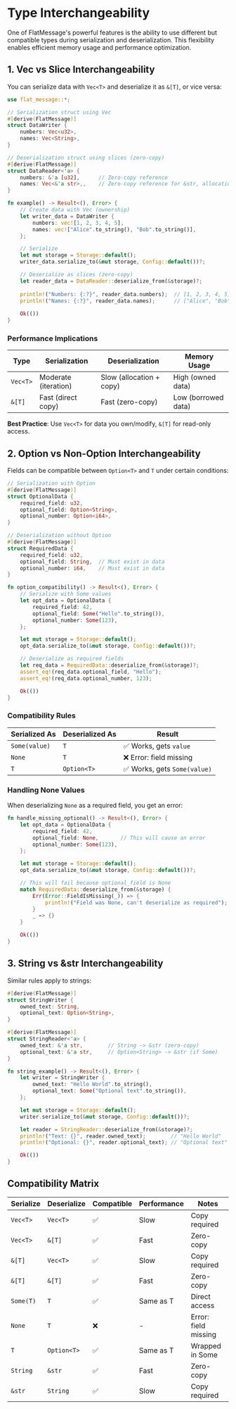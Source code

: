 # Type Interchangeability

One of FlatMessage's powerful features is the ability to use different but compatible types during serialization and deserialization. This flexibility enables efficient memory usage and performance optimization.

## 1. Vec vs Slice Interchangeability

You can serialize data with `Vec<T>` and deserialize it as `&[T]`, or vice versa:

```rust
use flat_message::*;

// Serialization struct using Vec
#[derive(FlatMessage)]
struct DataWriter {
    numbers: Vec<u32>,
    names: Vec<String>,
}

// Deserialization struct using slices (zero-copy)
#[derive(FlatMessage)]
struct DataReader<'a> {
    numbers: &'a [u32],      // Zero-copy reference
    names: Vec<&'a str>,,    // Zero-copy reference for &str, allocation for Vec
}

fn example() -> Result<(), Error> {
    // Create data with Vec (ownership)
    let writer_data = DataWriter {
        numbers: vec![1, 2, 3, 4, 5],
        names: vec!["Alice".to_string(), "Bob".to_string()],
    };

    // Serialize
    let mut storage = Storage::default();
    writer_data.serialize_to(&mut storage, Config::default())?;

    // Deserialize as slices (zero-copy)
    let reader_data = DataReader::deserialize_from(&storage)?;
    
    println!("Numbers: {:?}", reader_data.numbers);  // [1, 2, 3, 4, 5]
    println!("Names: {:?}", reader_data.names);      // ["Alice", "Bob"]
    
    Ok(())
}
```

### Performance Implications

| Type     | Serialization        | Deserialization          | Memory Usage        |
| -------- | -------------------- | ------------------------ | ------------------- |
| `Vec<T>` | Moderate (iteration) | Slow (allocation + copy) | High (owned data)   |
| `&[T]`   | Fast (direct copy)   | Fast (zero-copy)         | Low (borrowed data) |

**Best Practice**: Use `Vec<T>` for data you own/modify, `&[T]` for read-only access.

## 2. Option vs Non-Option Interchangeability

Fields can be compatible between `Option<T>` and `T` under certain conditions:

```rust
// Serialization with Option
#[derive(FlatMessage)]
struct OptionalData {
    required_field: u32,
    optional_field: Option<String>,
    optional_number: Option<i64>,
}

// Deserialization without Option
#[derive(FlatMessage)]
struct RequiredData {
    required_field: u32,
    optional_field: String,  // Must exist in data
    optional_number: i64,    // Must exist in data
}

fn option_compatibility() -> Result<(), Error> {
    // Serialize with Some values
    let opt_data = OptionalData {
        required_field: 42,
        optional_field: Some("Hello".to_string()),
        optional_number: Some(123),
    };

    let mut storage = Storage::default();
    opt_data.serialize_to(&mut storage, Config::default())?;

    // Deserialize as required fields
    let req_data = RequiredData::deserialize_from(&storage)?;
    assert_eq!(req_data.optional_field, "Hello");
    assert_eq!(req_data.optional_number, 123);

    Ok(())
}
```

### Compatibility Rules

| Serialized As | Deserialized As | Result                      |
| ------------- | --------------- | --------------------------- |
| `Some(value)` | `T`             | ✅ Works, gets `value`       |
| `None`        | `T`             | ❌ Error: field missing      |
| `T`           | `Option<T>`     | ✅ Works, gets `Some(value)` |

### Handling None Values

When deserializing `None` as a required field, you get an error:

```rust
fn handle_missing_optional() -> Result<(), Error> {
    let opt_data = OptionalData {
        required_field: 42,
        optional_field: None,       // This will cause an error
        optional_number: Some(123),
    };

    let mut storage = Storage::default();
    opt_data.serialize_to(&mut storage, Config::default())?;

    // This will fail because optional_field is None
    match RequiredData::deserialize_from(&storage) {
        Err(Error::FieldIsMissing(_)) => {
            println!("Field was None, can't deserialize as required");
        }
        _ => {}
    }

    Ok(())
}
```

## 3. String vs &str Interchangeability

Similar rules apply to strings:

```rust
#[derive(FlatMessage)]
struct StringWriter {
    owned_text: String,
    optional_text: Option<String>,
}

#[derive(FlatMessage)]
struct StringReader<'a> {
    owned_text: &'a str,        // String -> &str (zero-copy)
    optional_text: &'a str,     // Option<String> -> &str (if Some)
}

fn string_example() -> Result<(), Error> {
    let writer = StringWriter {
        owned_text: "Hello World".to_string(),
        optional_text: Some("Optional text".to_string()),
    };

    let mut storage = Storage::default();
    writer.serialize_to(&mut storage, Config::default())?;

    let reader = StringReader::deserialize_from(&storage)?;
    println!("Text: {}", reader.owned_text);        // "Hello World"
    println!("Optional: {}", reader.optional_text); // "Optional text"

    Ok(())
}
```



## Compatibility Matrix

| Serialize | Deserialize | Compatible | Performance | Notes                |
| --------- | ----------- | ---------- | ----------- | -------------------- |
| `Vec<T>`  | `Vec<T>`    | ✅          | Slow        | Copy required        |
| `Vec<T>`  | `&[T]`      | ✅          | Fast        | Zero-copy            |
| `&[T]`    | `Vec<T>`    | ✅          | Slow        | Copy required        |
| `&[T]`    | `&[T]`      | ✅          | Fast        | Zero-copy            |
| `Some(T)` | `T`         | ✅          | Same as T   | Direct access        |
| `None`    | `T`         | ❌          | -           | Error: field missing |
| `T`       | `Option<T>` | ✅          | Same as T   | Wrapped in Some      |
| `String`  | `&str`      | ✅          | Fast        | Zero-copy            |
| `&str`    | `String`    | ✅          | Slow        | Copy required        |

